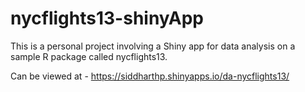 # nycflights13-shinyApp

This is a personal project involving a Shiny app for data analysis on a sample R package called nycflights13.

Can be viewed at - https://siddharthp.shinyapps.io/da-nycflights13/

